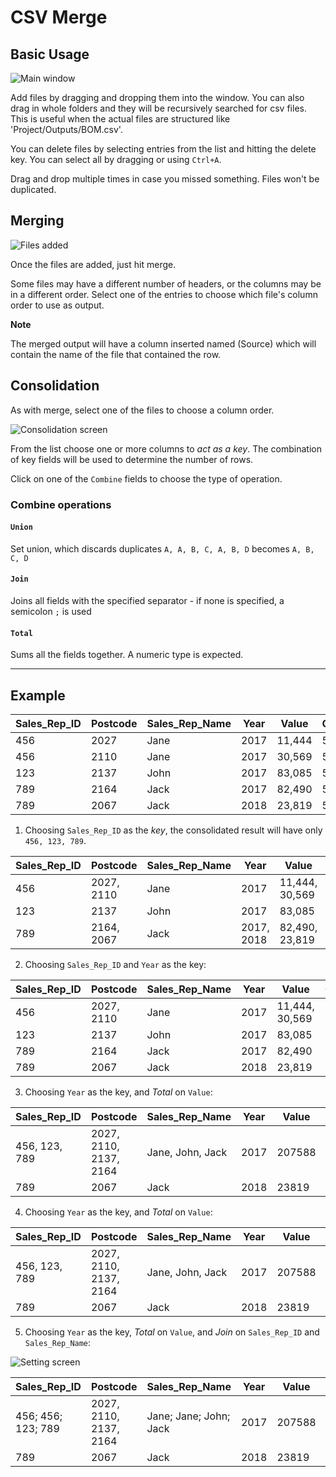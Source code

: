 
# CSV Merge

Basic Usage
-----------

![Main window](https://user-images.githubusercontent.com/2375486/65368444-a97ba500-dc5e-11e9-96a0-40143940efe2.png)

Add files by dragging and dropping them into the window.
You can also drag in whole folders and they will be recursively searched for csv files. This is useful when the actual files are structured like 'Project/Outputs/BOM.csv'.

You can delete files by selecting entries from the list and hitting the delete key. You can select all by dragging or using `Ctrl+A`. 

Drag and drop multiple times in case you missed something. Files won't be duplicated.

Merging
-------

![Files added](https://user-images.githubusercontent.com/2375486/65368762-e5186e00-dc62-11e9-8fab-311041e63074.png)

Once the files are added, just hit merge. 

Some files may have a different number of headers, or the columns may be in a different order. Select one of the entries to choose which file's column order to use as output.

**Note**

The merged output will have a column inserted named (Source) which will contain the name of the file that contained the row.


Consolidation
--------------

As with merge, select one of the files to choose a column order.

![Consolidation screen](https://user-images.githubusercontent.com/2375486/65369354-86a2be00-dc69-11e9-9bbf-6da6978e219f.png)

From the list choose one or more columns to *act as a key*.
The combination of key fields will be used to determine the number of rows.

Click on one of the `Combine` fields to choose the type of operation.

### Combine operations

#### `Union` 
Set union, which discards duplicates
`A, A, B, C, A, B, D` becomes `A, B, C, D`

#### `Join` 
Joins all fields with the specified separator - if none is specified, a semicolon `;` is used

#### `Total` 
Sums all the fields together. A numeric type is expected. 

--------------------------------------------------------------------------

Example
-------


| Sales_Rep_ID | Postcode | Sales_Rep_Name | Year | Value   | Commission |
| ------------ | -------- | -------------- | ---- | ------- | ---------- |
| 456          | 2027     | Jane           | 2017 | 11,444  | 5%         |
| 456          | 2110     | Jane           | 2017 | 30,569  | 5%         |
| 123          | 2137     | John           | 2017 | 83,085  | 5%         |
| 789          | 2164     | Jack           | 2017 | 82,490  | 5%         |
| 789          | 2067     | Jack           | 2018 | 23,819  | 5%         |


1. Choosing `Sales_Rep_ID` as the *key*, the consolidated result will have only `456, 123, 789`.

| Sales_Rep_ID | Postcode   | Sales_Rep_Name | Year       | Value          | Commission |
| ------------ | ---------- | -------------- | ---------- | -------------- | ---------- |
| 456          | 2027, 2110 | Jane           | 2017       | 11,444, 30,569 | 5%         |
| 123          | 2137       | John           | 2017       | 83,085         | 5%         |
| 789          | 2164, 2067 | Jack           | 2017, 2018 | 82,490, 23,819 | 5%         |

2. Choosing `Sales_Rep_ID` and `Year` as the key:

| Sales_Rep_ID | Postcode   | Sales_Rep_Name | Year | Value          | Commission |
| ------------ | ---------- | -------------- | ---- | -------------- | ---------- |
| 456          | 2027, 2110 | Jane           | 2017 | 11,444, 30,569 | 5%         |
| 123          | 2137       | John           | 2017 | 83,085         | 5%         |
| 789          | 2164       | Jack           | 2017 | 82,490         | 5%         |
| 789          | 2067       | Jack           | 2018 | 23,819         | 5%         |

3. Choosing `Year` as the key, and *Total* on `Value`:

| Sales_Rep_ID  | Postcode               | Sales_Rep_Name   | Year | Value  | Commission |
| ------------- | ---------------------- | ---------------- | ---- | ------ | ---------- |
| 456, 123, 789 | 2027, 2110, 2137, 2164 | Jane, John, Jack | 2017 | 207588 | 5%         |
| 789           | 2067                   | Jack             | 2018 | 23819  | 5%         |


4. Choosing `Year` as the key, and *Total* on `Value`:

| Sales_Rep_ID  | Postcode               | Sales_Rep_Name   | Year | Value  | Commission |
| ------------- | ---------------------- | ---------------- | ---- | ------ | ---------- |
| 456, 123, 789 | 2027, 2110, 2137, 2164 | Jane, John, Jack | 2017 | 207588 | 5%         |
| 789           | 2067                   | Jack             | 2018 | 23819  | 5%         |

5. Choosing `Year` as the key, *Total* on `Value`, and *Join* on `Sales_Rep_ID` and `Sales_Rep_Name`:

![Setting screen](https://user-images.githubusercontent.com/2375486/65372156-e14c1200-dc89-11e9-85fd-2a08fa7d3807.png)

|Sales_Rep_ID       | Postcode               | Sales_Rep_Name         | Year | Value  | Commission |
|------------------ | ---------------------- | ---------------------- | ---- | ------ | ---------- |
|456; 456; 123; 789 | 2027, 2110, 2137, 2164 | Jane; Jane; John; Jack | 2017 | 207588 | 5%         |
|789                | 2067                   | Jack                   | 2018 | 23819  | 5%         |


